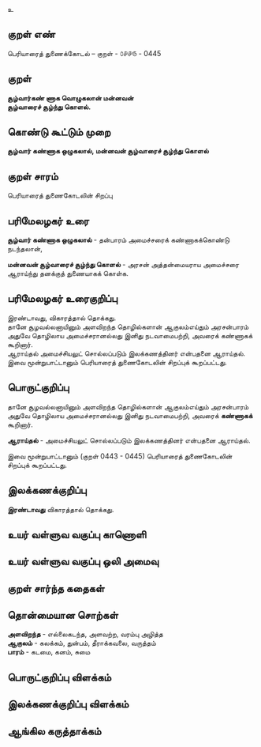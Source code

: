 உ

## குறள் எண் 

பெரியாரைத் துணைக்கோடல் – குறள் - ௦௪௪௫ - 0445  

## குறள் 

**சூழ்வார்கண் ணாக வொழுகலான் மன்னவன்  
சூழ்வாரைச் சூழ்ந்து கொளல்.**

## கொண்டு கூட்டும் முறை

**சூழ்வார் கண்ணாக ஒழுகலால், மன்னவன் சூழ்வாரைச் சூழ்ந்து கொளல்**

## குறள் சாரம் 

பெரியாரைத் துணைகோடலின் சிறப்பு  

## பரிமேலழகர் உரை

**சூழ்வார் கண்ணாக ஒழுகலால்** - தன்பாரம் அமைச்சரைக் கண்ணாகக்கொண்டு நடந்தலான்,  

**மன்னவன் சூழ்வாரைச் சூழ்ந்து கொளல்** - அரசன் அத்தன்மையராய அமைச்சரை ஆராய்ந்து தனக்குத் துணையாகக் கொள்க.   

## பரிமேலழகர் உரைகுறிப்பு   

இரண்டாவது, விகாரத்தால் தொக்கது.  
தானே சூழவல்லனாயினும் அளவிறந்த தொழில்களான் ஆகுலம்எய்தும் அரசன்பாரம் அதுவே தொழிலாய அமைச்சரானல்லது இனிது நடவாமைபற்றி, அவரைக் கண்ணாகக் கூறினார்.  
ஆராய்தல் அமைச்சியலுட் சொல்லப்படும் இலக்கணத்தினர் என்பதனை ஆராய்தல்.  
இவை மூன்றுபாட்டானும் பெரியாரைத் துணைகோடலின் சிறப்புக் கூறப்பட்டது.  

## பொருட்குறிப்பு 
 
தானே சூழவல்லனாயினும் அளவிறந்த தொழில்களான் ஆகுலம்எய்தும் அரசன்பாரம் அதுவே தொழிலாய அமைச்சரானல்லது இனிது நடவாமைபற்றி, அவரைக் **கண்ணாகக்** கூறினார்.    

**ஆராய்தல்** - அமைச்சியலுட் சொல்லப்படும் இலக்கணத்தினர் என்பதனை ஆராய்தல். 

இவை மூன்றுபாட்டானும் (குறள் 0443 - 0445) 
பெரியாரைத் துணைகோடலின் சிறப்புக் கூறப்பட்டது.    

## இலக்கணக்குறிப்பு  

**இரண்டாவது** விகாரத்தால் தொக்கது.   

## உயர் வள்ளுவ வகுப்பு காணொளி


## உயர் வள்ளுவ வகுப்பு ஒலி அமைவு 

 
## குறள் சார்ந்த கதைகள் 


## தொன்மையான சொற்கள்

**அளவிறந்த** - எல்லைகடந்த, அளவற்ற, வரம்பு அழித்த   
**ஆகுலம்** - கலக்கம், துன்பம், தீராக்கவலை, வருத்தம்    
**பாரம்** - கடமை, கனம், சுமை  

## பொருட்குறிப்பு விளக்கம்


## இலக்கணக்குறிப்பு விளக்கம்


## ஆங்கில கருத்தாக்கம் 


